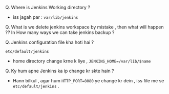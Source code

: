 Q. Where is Jenkins Working directory  ? 

   - iss jagah par :  `var/lib/jenkins`

Q. What is we delete jenkins workspace by mistake , then what will happen ?? In How many ways we can take jenkins backup ?

Q. Jenkins configuration file kha hoti hai ? 

`etc/default/jenkins` 

- home directory change krne k liye , `JENKINS_HOME=/var/lib/$name`

Q. Ky hum apne Jenkins ka ip change kr skte hain ?

   - Hann bilkul , agar hum `HTTP_PORT=8080` ye change kr dein , iss file me se  `etc/default/jenkins` . 
